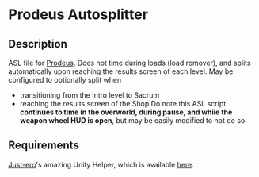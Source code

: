 # Prodeus Autosplitter
## Description
ASL file for [Prodeus](https://www.prodeusgame.com/). Does not time during loads (load remover), and splits automatically upon reaching the results screen of each level. May be configured to optionally split when
- transitioning from the Intro level to Sacrum
- reaching the results screen of the Shop
Do note this ASL script **continues to time in the overworld, during pause, and while the weapon wheel HUD is open**, but may be easily modified to not do so.

## Requirements
[Just-ero](https://github.com/just-ero/)'s amazing Unity Helper, which is available [here](https://github.com/just-ero/asl-help/raw/main/Components/UnityASL.bin).